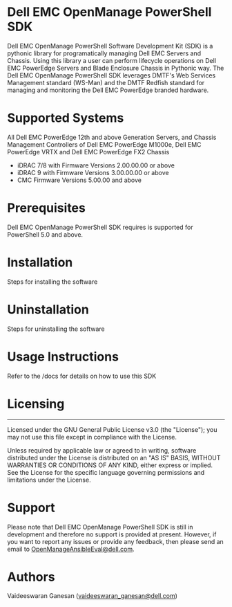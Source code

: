  
# Dell EMC OpenManage PowerShell SDK

Dell EMC OpenManage PowerShell Software Development Kit (SDK) is a pythonic library for programatically managing Dell EMC Servers and Chassis. Using this library a user can perform lifecycle operations on Dell EMC PowerEdge Servers and Blade Enclosure Chassis in Pythonic way. The Dell EMC OpenManage PowerShell SDK leverages DMTF's Web Services Management standard (WS-Man) and the DMTF Redfish standard for managing and monitoring the Dell EMC PowerEdge branded hardware.

# Supported Systems

All Dell EMC PowerEdge 12th and above Generation Servers, and Chassis Management Controllers of Dell EMC PowerEdge M1000e, Dell EMC PowerEdge VRTX and Dell EMC PowerEdge FX2 Chassis

* iDRAC 7/8 with Firmware Versions 2.00.00.00 or above
* iDRAC 9 with Firmware Versions 3.00.00.00 or above
* CMC Firmware Versions 5.00.00 and above

# Prerequisites

Dell EMC OpenManage PowerShell SDK requires is supported for PowerShell 5.0 and above.

# Installation

Steps for installing the software


# Uninstallation

Steps for uninstalling the software


# Usage Instructions

Refer to the /docs for details on how to use this SDK

# Licensing
-----------
Licensed under the GNU General Public License v3.0 (the "License"); you may not use this file except in compliance with the License.

Unless required by applicable law or agreed to in writing, software distributed under the License is distributed on an "AS IS" BASIS, WITHOUT WARRANTIES OR CONDITIONS OF ANY KIND, either express or implied. See the License for the specific language governing permissions and limitations under the License.

# Support
Please note that Dell EMC OpenManage PowerShell SDK is still in development and therefore no support is provided at present. However, if you want to report any issues or provide any feedback, then please send an email to OpenManageAnsibleEval@dell.com.

# Authors
Vaideeswaran Ganesan (vaideeswaran_ganesan@dell.com)
